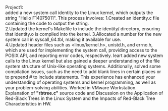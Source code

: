Project1:  
added a new system call identity to the Linux kernel, which outputs the string "Hello F14075011". This process involves:
1.Created an identity.c file containing the code to output the string.  
2.Updated the kernel's Makefile to include the identity/ directory, ensuring that identity.o is compiled into the kernel.
3.Allocated a number for the new system call in syscall_64.tbl, making it available for use.  
4.Updated header files such as <linux/kernel.h>, unistd.h, and errno.h, which are used for implementing the system call, providing access to the POSIX API, and reporting error codes, respectively.
leart added new system calls to the Linux kernel but also gained a deeper understanding of the file system structure of Unix-like operating systems. Additionally, solved some compilation issues, such as the need to add blank lines in certain places or to prepend # to include statements. This experience has enhanced your understanding of operating systems and kernel programming, as well as your problem-solving abilities.
Worked in VMware Workstation.    
Explanation of **"rbtree.c"** source code and Discussion on the Application of Red-Black Trees in the Linux System and the Impacts of Red-Black Tree Characteristics in HW.
